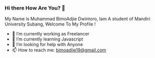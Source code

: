 ### Hi there How Are You? 👋 
My Name is Muhammad BimoAdjie Dwintoro, Iam A student of Mandiri University Subang,
Welcome To My Profile !

- 🔭 I’m currently working as Freelancer
- 🌱 I’m currently learning Javascript
- 🤔 I’m looking for help with Anyone
- 📫 How to reach me: bimoadjie19@gmail.com
